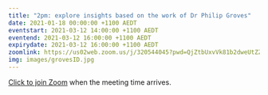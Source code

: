 ```yaml
---
title: "2pm: explore insights based on the work of Dr Philip Groves"
date: 2021-01-18 00:00:00 +1100 AEDT
eventstart: 2021-03-12 14:00:00 +1100 AEDT
eventend: 2021-03-12 16:00:00 +1100 AEDT
expirydate: 2021-03-12 16:00:00 +1100 AEDT
zoomlink: https://us02web.zoom.us/j/320544045?pwd=QjZtbUxvVk81b2dweUtZZTE3ZE9IZz09
img: images/grovesID.jpg
---
```


[Click to join Zoom](https://us02web.zoom.us/j/320544045?pwd=QjZtbUxvVk81b2dweUtZZTE3ZE9IZz09) when the meeting time arrives.